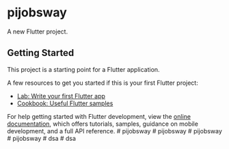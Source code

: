 # pijobsway

A new Flutter project.

## Getting Started

This project is a starting point for a Flutter application.

A few resources to get you started if this is your first Flutter project:

- [Lab: Write your first Flutter app](https://docs.flutter.dev/get-started/codelab)
- [Cookbook: Useful Flutter samples](https://docs.flutter.dev/cookbook)

For help getting started with Flutter development, view the
[online documentation](https://docs.flutter.dev/), which offers tutorials,
samples, guidance on mobile development, and a full API reference.
#   p i j o b s w a y  
 #   p i j o b s w a y  
 #   p i j o b s w a y  
 #   p i j o b s w a y  
 #   d s a  
 #   d s a  
 